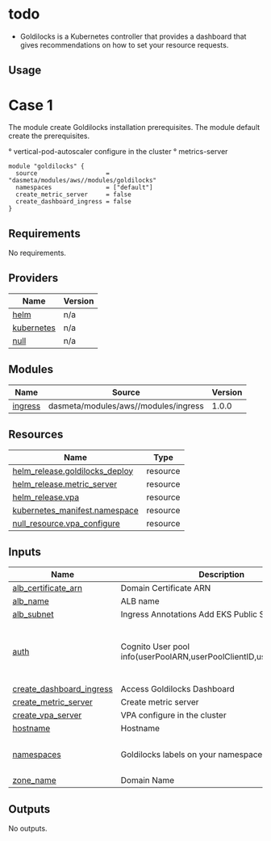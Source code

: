# todo

- Goldilocks is a Kubernetes controller that provides a dashboard that gives recommendations on how to set your resource requests.

## Usage

# Case 1

The module create Goldilocks installation prerequisites. The module default create the prerequisites.

° vertical-pod-autoscaler configure in the cluster
° metrics-server

```
module "goldilocks" {
  source                   =  "dasmeta/modules/aws//modules/goldilocks"
  namespaces               = ["default"]
  create_metric_server     = false
  create_dashboard_ingress = false
}
```

<!-- BEGINNING OF PRE-COMMIT-TERRAFORM DOCS HOOK -->
## Requirements

No requirements.

## Providers

| Name | Version |
|------|---------|
| <a name="provider_helm"></a> [helm](#provider\_helm) | n/a |
| <a name="provider_kubernetes"></a> [kubernetes](#provider\_kubernetes) | n/a |
| <a name="provider_null"></a> [null](#provider\_null) | n/a |

## Modules

| Name | Source | Version |
|------|--------|---------|
| <a name="module_ingress"></a> [ingress](#module\_ingress) | dasmeta/modules/aws//modules/ingress | 1.0.0 |

## Resources

| Name | Type |
|------|------|
| [helm_release.goldilocks_deploy](https://registry.terraform.io/providers/hashicorp/helm/latest/docs/resources/release) | resource |
| [helm_release.metric_server](https://registry.terraform.io/providers/hashicorp/helm/latest/docs/resources/release) | resource |
| [helm_release.vpa](https://registry.terraform.io/providers/hashicorp/helm/latest/docs/resources/release) | resource |
| [kubernetes_manifest.namespace](https://registry.terraform.io/providers/hashicorp/kubernetes/latest/docs/resources/manifest) | resource |
| [null_resource.vpa_configure](https://registry.terraform.io/providers/hashicorp/null/latest/docs/resources/resource) | resource |

## Inputs

| Name | Description | Type | Default | Required |
|------|-------------|------|---------|:--------:|
| <a name="input_alb_certificate_arn"></a> [alb\_certificate\_arn](#input\_alb\_certificate\_arn) | Domain Certificate ARN | `string` | `""` | no |
| <a name="input_alb_name"></a> [alb\_name](#input\_alb\_name) | ALB name | `string` | `"goldilocks-dashboard"` | no |
| <a name="input_alb_subnet"></a> [alb\_subnet](#input\_alb\_subnet) | Ingress Annotations Add  EKS Public Subnet | `string` | `""` | no |
| <a name="input_auth"></a> [auth](#input\_auth) | Cognito User pool info(userPoolARN,userPoolClientID,userPoolDomain) | <pre>object({<br/>    userPoolARN      = string,<br/>    userPoolClientID = string,<br/>    userPoolDomain   = string<br/>  })</pre> | <pre>{<br/>  "userPoolARN": "",<br/>  "userPoolClientID": "",<br/>  "userPoolDomain": ""<br/>}</pre> | no |
| <a name="input_create_dashboard_ingress"></a> [create\_dashboard\_ingress](#input\_create\_dashboard\_ingress) | Access Goldilocks Dashboard | `bool` | `true` | no |
| <a name="input_create_metric_server"></a> [create\_metric\_server](#input\_create\_metric\_server) | Create metric server | `bool` | `true` | no |
| <a name="input_create_vpa_server"></a> [create\_vpa\_server](#input\_create\_vpa\_server) | VPA configure in the cluster | `bool` | `true` | no |
| <a name="input_hostname"></a> [hostname](#input\_hostname) | Hostname | `string` | `"goldilocks.example.com"` | no |
| <a name="input_namespaces"></a> [namespaces](#input\_namespaces) | Goldilocks labels on your namespaces | `set(string)` | <pre>[<br/>  "default"<br/>]</pre> | no |
| <a name="input_zone_name"></a> [zone\_name](#input\_zone\_name) | Domain Name | `string` | `null` | no |

## Outputs

No outputs.
<!-- END OF PRE-COMMIT-TERRAFORM DOCS HOOK -->
